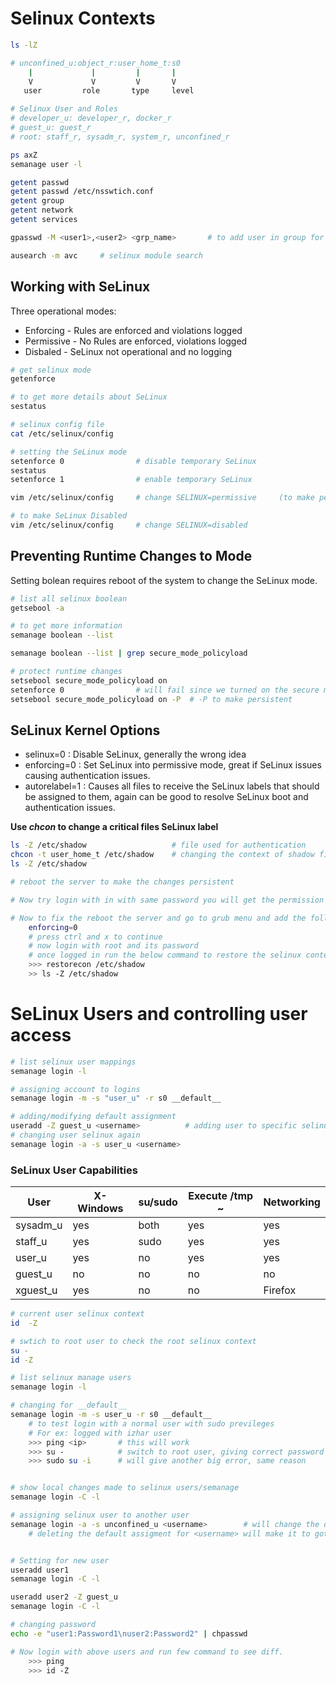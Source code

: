 # Selinux Contexts
```bash
ls -lZ

# unconfined_u:object_r:user_home_t:s0
    |             |         |       |
    V             V         V       V
   user         role       type     level

# Selinux User and Roles
# developer_u: developer_r, docker_r
# guest_u: guest_r
# root: staff_r, sysadm_r, system_r, unconfined_r

ps axZ
semanage user -l

getent passwd
getent passwd /etc/nsswtich.conf
getent group
getent network
getent services

gpasswd -M <user1>,<user2> <grp_name>       # to add user in group for a password

ausearch -m avc     # selinux module search
```

## Working with SeLinux
Three operational modes:
- Enforcing - Rules are enforced and violations logged
- Permissive - No Rules are enforced, violations logged
- Disbaled - SeLinux not operational and no logging

```bash
# get selinux mode
getenforce

# to get more details about SeLinux
sestatus

# selinux config file
cat /etc/selinux/config

# setting the SeLinux mode
setenforce 0                # disable temporary SeLinux
sestatus
setenforce 1                # enable temporary SeLinux

vim /etc/selinux/config     # change SELINUX=permissive     (to make persistent post reboot)

# to make SeLinux Disabled
vim /etc/selinux/config     # change SELINUX=disabled
```

## Preventing Runtime Changes to Mode
Setting bolean requires reboot of the system to change the SeLinux mode.

```bash
# list all selinux boolean
getsebool -a

# to get more information
semanage boolean --list

semanage boolean --list | grep secure_mode_policyload

# protect runtime changes
setsebool secure_mode_policyload on
setenforce 0                # will fail since we turned on the secure mode
setsebool secure_mode_policyload on -P  # -P to make persistent
```

## SeLinux Kernel Options
- selinux=0 : Disable SeLinux, generally the wrong idea
- enforcing=0 : Set SeLinux into permissive mode, great if SeLinux issues causing authentication issues.
- autorelabel=1 : Causes all files to receive the SeLinux labels that should be assigned to them, again can be good to resolve SeLinux boot and authentication issues.

**Use *chcon* to change a critical files SeLinux label**

```bash
ls -Z /etc/shadow                   # file used for authentication 
chcon -t user_home_t /etc/shadow    # changing the context of shadow file to test login    
ls -Z /etc/shadow

# reboot the server to make the changes persistent

# Now try login with in with same password you will get the permission denied.

# Now to fix the reboot the server and go to grub menu and add the following line, at the end of line ending with `rhgb quiet`
    enforcing=0
    # press ctrl and x to continue
    # now login with root and its password
    # once logged in run the below command to restore the selinux context type.
    >>> restorecon /etc/shadow
    >> ls -Z /etc/shadow
```

# SeLinux Users and controlling user access
```bash
# list selinux user mappings
semanage login -l           

# assigning account to logins
semanage login -m -s "user_u" -r s0 __default__ 

# adding/modifying default assignment
useradd -Z guest_u <username>          # adding user to specific selinux user
# changing user selinux again
semanage login -a -s user_u <username>
```

### SeLinux User Capabilities
| User | X-Windows | su/sudo | Execute /tmp ~ | Networking |
|------|-----|-----|---|---|
|sysadm_u|yes|both|yes|yes|
|staff_u|yes|sudo|yes|yes
|user_u|yes|no|yes|yes|
|guest_u|no|no|no|no|
|xguest_u|yes|no|no|Firefox|

```bash
# current user selinux context
id  -Z

# swtich to root user to check the root selinux context
su - 
id -Z

# list selinux manage users
semanage login -l

# changing for __default__
semanage login -m -s user_u -r s0 __default__
    # to test login with a normal user with sudo previleges
    # For ex: logged with izhar user
    >>> ping <ip>       # this will work
    >>> su -            # switch to root user, giving correct password will give authentication failure, because of above new semanage login policy which is `user_u`
    >>> sudo su -i      # will give another big error, same reason


# show local changes made to selinux users/semanage
semanage login -C -l

# assigning selinux user to another user
semanage login -a -s unconfined_u <username>        # will change the deafault assignment selinux user say (default user was root with unconfined_u, now it will become default with ,<username>)
    # deleting the default assigment for <username> will make it to got back to default user


# Setting for new user
useradd user1
semanage login -C -l

useradd user2 -Z guest_u
semanage login -C -l

# changing password
echo -e "user1:Password1\nuser2:Password2" | chpasswd

# Now login with above users and run few command to see diff.
    >>> ping
    >>> id -Z
```
